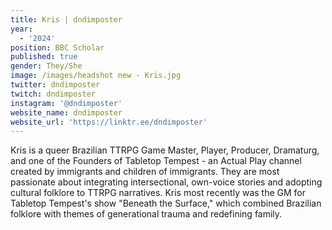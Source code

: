 ```yaml
---
title: Kris | dndimposter
year:
  - '2024'
position: BBC Scholar
published: true
gender: They/She
image: /images/headshot new - Kris.jpg
twitter: dndimposter
twitch: dndimposter
instagram: '@dndimposter'
website_name: dndimposter
website_url: 'https://linktr.ee/dndimposter'
---
```


Kris is a queer Brazilian TTRPG Game Master, Player, Producer, Dramaturg, and one of the Founders of Tabletop Tempest - an Actual Play channel created by immigrants and children of immigrants. They are most passionate about integrating intersectional, own-voice stories and adopting cultural folklore to TTRPG narratives. Kris most recently was the GM for Tabletop Tempest's show "Beneath the Surface," which combined Brazilian folklore with themes of generational trauma and redefining family.
